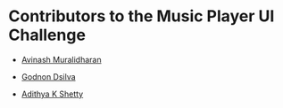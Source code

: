 # Contributors to the Music Player UI Challenge

- [Avinash Muralidharan](https://github.com/avi7501)

- [Godnon Dsilva](https://github.com/godnondsilva)
- [Adithya K Shetty](https://github.com/Adithya-K-Shetty)
